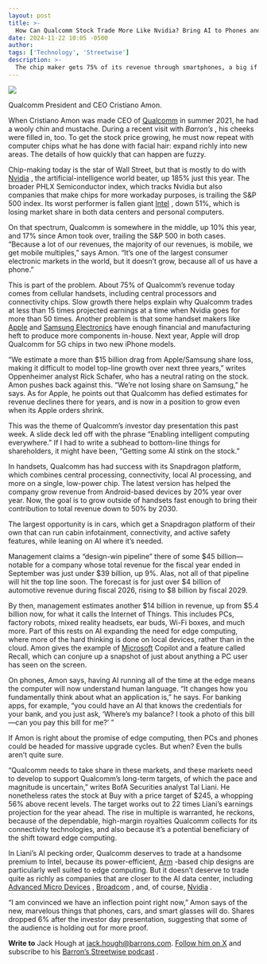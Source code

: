 ```yaml
---
layout: post
title: >-
  How Can Qualcomm Stock Trade More Like Nvidia? Bring AI to Phones and Cars.
date: 2024-11-22 10:05 -0500
author: 
tags: ['Technology', 'Streetwise']
description: >-
  The chip maker gets 75% of its revenue through smartphones, a big if mature market. To boost its multiple, Qualcomm has to convince investors that it can bring more AI to the devices through so-called edge computing. That’s a tough sell.
---
```





 


 





![](https://images.barrons.com/im-16057576?width=548&height=365)


Qualcomm President and CEO Cristiano Amon.











When Cristiano Amon was made CEO of [Qualcomm](https://www.barrons.com/market-data/stocks/qcom?mod=article_chiclet)  in summer 2021, he had a wooly chin and mustache. During a recent visit with *Barron’s* , his cheeks were filled in, too. To get the stock price growing, he must now repeat with computer chips what he has done with facial hair: expand richly into new areas. The details of how quickly that can happen are fuzzy.


 Chip-making today is the star of Wall Street, but that is mostly to do with [Nvidia](https://www.barrons.com/market-data/stocks/nvda?mod=article_chiclet) , the artificial-intelligence world beater, up 185% just this year. The broader PHLX Semiconductor index, which tracks Nvidia but also companies that make chips for more workaday purposes, is trailing the S&P 500 index. Its worst performer is fallen giant [Intel](https://www.barrons.com/market-data/stocks/intc?mod=article_chiclet) , down 51%, which is losing market share in both data centers and personal computers.


On that spectrum, Qualcomm is somewhere in the middle, up 10% this year, and 17% since Amon took over, trailing the S&P 500 in both cases. “Because a lot of our revenues, the majority of our revenues, is mobile, we get mobile multiples,” says Amon. “It’s one of the largest consumer electronic markets in the world, but it doesn’t grow, because all of us have a phone.”










This is part of the problem. About 75% of Qualcomm’s revenue today comes from cellular handsets, including central processors and connectivity chips. Slow growth there helps explain why Qualcomm trades at less than 15 times projected earnings at a time when Nvidia goes for more than 50 times. Another problem is that some handset makers like [Apple](https://www.barrons.com/market-data/stocks/aapl?mod=article_chiclet) and [Samsung Electronics](https://www.barrons.com/market-data/stocks/005930?countrycode=kr&mod=article_chiclet)  have enough financial and manufacturing heft to produce more components in-house. Next year, Apple will drop Qualcomm for 5G chips in two new iPhone models.


“We estimate a more than \$15 billion drag from Apple/Samsung share loss, making it difficult to model top-line growth over next three years,” writes Oppenheimer analyst Rick Schafer, who has a neutral rating on the stock. Amon pushes back against this. “We’re not losing share on Samsung,” he says. As for Apple, he points out that Qualcomm has defied estimates for revenue declines there for years, and is now in a position to grow even when its Apple orders shrink. 


This was the theme of Qualcomm’s investor day presentation this past week. A slide deck led off with the phrase “Enabling intelligent computing everywhere.” If I had to write a subhead to bottom-line things for shareholders, it might have been, “Getting some AI stink on the stock.” 


In handsets, Qualcomm has had success with its Snapdragon platform, which combines central processing, connectivity, local AI processing, and more on a single, low-power chip. The latest version has helped the company grow revenue from Android-based devices by 20% year over year. Now, the goal is to grow outside of handsets fast enough to bring their contribution to total revenue down to 50% by 2030. 


The largest opportunity is in cars, which get a Snapdragon platform of their own that can run cabin infotainment, connectivity, and active safety features, while leaning on AI where it’s needed. 


Management claims a “design-win pipeline” there of some \$45 billion—notable for a company whose total revenue for the fiscal year ended in September was just under \$39 billion, up 9%. Alas, not all of that pipeline will hit the top line soon. The forecast is for just over \$4 billion of automotive revenue during fiscal 2026, rising to \$8 billion by fiscal 2029.


By then, management estimates another \$14 billion in revenue, up from \$5.4 billion now, for what it calls the Internet of Things. This includes PCs, factory robots, mixed reality headsets, ear buds, Wi-Fi boxes, and much more. Part of this rests on AI expanding the need for edge computing, where more of the hard thinking is done on local devices, rather than in the cloud. Amon gives the example of [Microsoft](https://www.barrons.com/market-data/stocks/msft?mod=article_chiclet)  Copilot and a feature called Recall, which can conjure up a snapshot of just about anything a PC user has seen on the screen.


On phones, Amon says, having AI running all of the time at the edge means the computer will now understand human language. “It changes how you fundamentally think about what an application is,” he says. For banking apps, for example, “you could have an AI that knows the credentials for your bank, and you just ask, ‘Where’s my balance? I took a photo of this bill—can you pay this bill for me?’ ”





If Amon is right about the promise of edge computing, then PCs and phones could be headed for massive upgrade cycles. But when? Even the bulls aren’t quite sure. 


“Qualcomm needs to take share in these markets, and these markets need to develop to support Qualcomm’s long-term targets, of which the pace and magnitude is uncertain,” writes BofA Securities analyst Tal Liani. He nonetheless rates the stock at Buy with a price target of \$245, a whopping 56% above recent levels. The target works out to 22 times Liani’s earnings projection for the year ahead. The rise in multiple is warranted, he reckons, because of the dependable, high-margin royalties Qualcomm collects for its connectivity technologies, and also because it’s a potential beneficiary of the shift toward edge computing. 


In Liani’s AI pecking order, Qualcomm deserves to trade at a handsome premium to Intel, because its power-efficient, [Arm](https://www.barrons.com/market-data/stocks/arm?mod=article_chiclet) -based chip designs are particularly well suited to edge computing. But it doesn’t deserve to trade quite as richly as companies that are closer to the AI data center, including [Advanced Micro Devices](https://www.barrons.com/market-data/stocks/amd?mod=article_chiclet) , [Broadcom](https://www.barrons.com/market-data/stocks/avgo?mod=article_chiclet) , and, of course, [Nvidia](https://www.barrons.com/market-data/stocks/nvda?mod=article_chiclet) . 


“I am convinced we have an inflection point right now,” Amon says of the new, marvelous things that phones, cars, and smart glasses will do. Shares dropped 6% after the investor day presentation, suggesting that some of the audience is holding out for more proof.


**Write to**  Jack Hough at jack.hough@barrons.com. [Follow him on X](https://twitter.com/jackhough) and subscribe to his [Barron’s Streetwise podcast](https://podcasts.apple.com/us/podcast/streetwise/id1504250328) .









